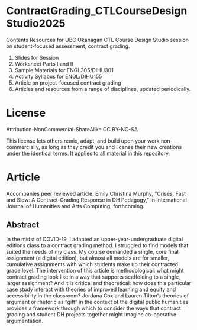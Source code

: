 # ContractGrading_CTLCourseDesignStudio2025
Contents
Resources for UBC Okanagan CTL Course Design Studio session on student-focused assessment, contract grading.
1. Slides for Session
2. Worksheet Parts I and II
3. Sample Materials for ENGL305/DIHU301
4. Activity Syllabus for ENGL/DIHU155
5. Article on project-focused contract grading
6. Articles and resources from a range of disciplines, updated periodically. 
# License
Attribution-NonCommercial-ShareAlike
CC BY-NC-SA

This license lets others remix, adapt, and build upon your work non-commercially, as long as they credit you and license their new creations under the identical terms. It applies to all material in this repository. 

# Article
Accompanies peer reviewed article. Emily Christina Murphy, "Crises, Fast and Slow: A Contract-Grading Response in DH Pedagogy," in International Journal of Humanities and Arts Computing, forthcoming.
## Abstract 
In the midst of COVID-19, I adapted an upper-year-undergraduate digital editions class to a contract grading method. I struggled to find models that suited the needs of my class. My course demanded a single, core final assignment (a digital edition), but almost all models are for smaller, cumulative assignments with which students make up their contracted grade level. The intervention of this article is methodological: what might contract grading look like in a way that supports scaffolding to a single, larger assignment? And it is critical and theoretical: how does this particular case study interact with theories of improved learning and equity and accessibility in the classroom? Jordana Cox and Lauren Tilton’s theories of argument or rhetoric as “gift” in the context of the digital public humanities provides a framework through which to consider the ways that contract grading and student DH projects together might imagine co-operative argumentation.
